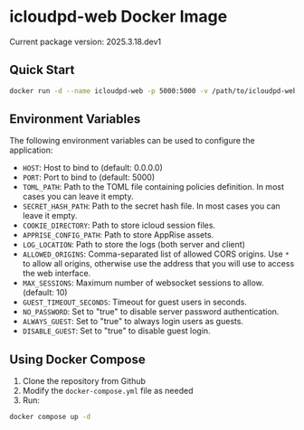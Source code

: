 # icloudpd-web Docker Image

Current package version: 2025.3.18.dev1

## Quick Start

```bash
docker run -d --name icloudpd-web -p 5000:5000 -v /path/to/icloudpd-web:/app spicadust/icloudpd-web:latest
```

## Environment Variables

The following environment variables can be used to configure the application:

- `HOST`: Host to bind to (default: 0.0.0.0)
- `PORT`: Port to bind to (default: 5000)
- `TOML_PATH`: Path to the TOML file containing policies definition. In most cases you can leave it empty.
- `SECRET_HASH_PATH`: Path to the secret hash file. In most cases you can leave it empty.
- `COOKIE_DIRECTORY`: Path to store icloud session files.
- `APPRISE_CONFIG_PATH`: Path to store AppRise assets.
- `LOG_LOCATION`: Path to store the logs (both server and client)
- `ALLOWED_ORIGINS`: Comma-separated list of allowed CORS origins. Use `*` to allow all origins, otherwise use the address that you will use to access the web interface.
- `MAX_SESSIONS`: Maximum number of websocket sessions to allow. (default: 10)
- `GUEST_TIMEOUT_SECONDS`: Timeout for guest users in seconds.
- `NO_PASSWORD`: Set to "true" to disable server password authentication.
- `ALWAYS_GUEST`: Set to "true" to always login users as guests.
- `DISABLE_GUEST`: Set to "true" to disable guest login.

## Using Docker Compose

1. Clone the repository from Github
2. Modify the `docker-compose.yml` file as needed
3. Run:

```bash
docker compose up -d
```
